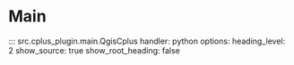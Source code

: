 # Main

::: src.cplus_plugin.main.QgisCplus
    handler: python
    options:
        heading_level: 2
        show_source: true
        show_root_heading: false

